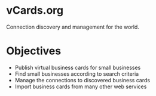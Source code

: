 vCards.org
==========
Connection discovery and management for the world.

# Objectives
- Publish virtual business cards for small businesses
- Find small businesses according to search criteria
- Manage the connections to discovered business cards
- Import business cards from many other web services
